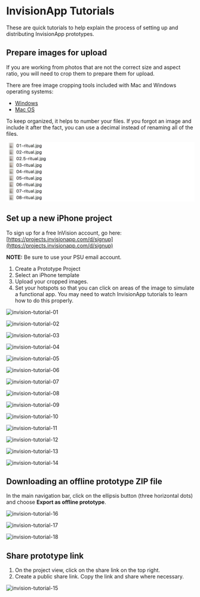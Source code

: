 # InvisionApp Tutorials

These are quick tutorials to help explain the process of setting up and distributing InvisionApp prototypes.

## Prepare images for upload

If you are working from photos that are not the correct size and aspect ratio, you will need to crop them to prepare them for upload.

There are free image cropping tools included with Mac and Windows operating systems: 

* [Windows](http://www.tech-recipes.com/rx/56624/how-to-rotate-crop-photos-in-windows-10/)
* [Mac OS](http://osxdaily.com/2014/06/16/crop-image-mac-preview/)

To keep organized, it helps to number your files. If you forgot an image and include it after the fact, you can use a decimal instead of renaming all of the files.

![Screenshot: File Numbering](/assets/00-file-numbering.png)

## Set up a new iPhone project

To sign up for a free InVision account, go here: [https://projects.invisionapp.com/d/signup](https://projects.invisionapp.com/d/signup)

**NOTE:** Be sure to use your PSU email account.

1. Create a Prototype Project
2. Select an iPhone template
3. Upload your cropped images.
4. Set your hotspots so that you can click on areas of the image to simulate a functional app. You may need to watch InvisionApp tutorials to learn how to do this properly.

![invision-tutorial-01](https://user-images.githubusercontent.com/1085304/211866896-fa31076b-87f6-4395-977d-85fefa943102.jpg)

![invision-tutorial-02](https://user-images.githubusercontent.com/1085304/211866901-330f0c18-a735-4500-8940-6ff287b2f9f9.jpg)

![invision-tutorial-03](https://user-images.githubusercontent.com/1085304/211866903-81c6acb1-6ded-40f8-bb7a-09ecc92c1d82.jpg)

![invision-tutorial-04](https://user-images.githubusercontent.com/1085304/211866905-49b6f9b7-ef1b-4fb0-98e7-eb6b43bdf5f9.jpg)

![invision-tutorial-05](https://user-images.githubusercontent.com/1085304/211866907-30583264-2c4c-4107-a9bd-5a4d8396879d.jpg)

![invision-tutorial-06](https://user-images.githubusercontent.com/1085304/211866911-a3fe20af-bd33-4e0e-9a3d-d2faa7a1c3d7.jpg)

![invision-tutorial-07](https://user-images.githubusercontent.com/1085304/211866913-480790f9-4a53-4ebf-bbcd-3d3799ea6a78.jpg)

![invision-tutorial-08](https://user-images.githubusercontent.com/1085304/211866918-675fbc06-3b46-4e59-bb81-9cd164bbfa97.jpg)

![invision-tutorial-09](https://user-images.githubusercontent.com/1085304/211866919-7e6d64d0-97e3-4cd6-b771-42849951e188.jpg)

![invision-tutorial-10](https://user-images.githubusercontent.com/1085304/211866920-afdee6ee-8962-4ef7-a39a-62f9fd923b73.jpg)

![invision-tutorial-11](https://user-images.githubusercontent.com/1085304/211866921-3908d7c4-5ad0-4b30-8c57-4853af20c17b.jpg)

![invision-tutorial-12](https://user-images.githubusercontent.com/1085304/211866924-c93ebecf-d440-4fdc-ae73-2c239e6d3458.jpg)

![invision-tutorial-13](https://user-images.githubusercontent.com/1085304/211866926-c64d9fb6-a8f3-42ce-8fe8-3cbb97456efc.jpg)

![invision-tutorial-14](https://user-images.githubusercontent.com/1085304/211866928-35b4c90a-e5d7-4340-9ec2-31031cf92760.jpg)


## Downloading an offline prototype ZIP file

In the main navigation bar, click on the ellipsis button \(three horizontal dots\) and choose **Export as offline prototype**.

![invision-tutorial-16](https://user-images.githubusercontent.com/1085304/211868275-3305cc02-5ee6-437a-ad69-b095b29282da.jpg)

![invision-tutorial-17](https://user-images.githubusercontent.com/1085304/211867104-07b39c0a-27c3-4510-b24b-90d65b8c7149.jpg)

![invision-tutorial-18](https://user-images.githubusercontent.com/1085304/211867108-845c4348-c8bc-4c17-b201-77eb69dd6f37.jpg)


## Share prototype link

1. On the project view, click on the share link on the top right.
2. Create a public share link. Copy the link and share where necessary.

![invision-tutorial-15](https://user-images.githubusercontent.com/1085304/211868571-67cb0289-ec98-4d1c-8397-82307429dc99.jpg)

